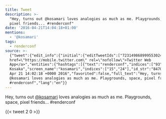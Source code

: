 ```yaml
---
title: Tweet
description: >-
  "Hey, turns out @kosamari loves analogies as much as me. Playgrounds, space,
  pixel friends... #renderconf"
date: '2016-04-21T14:04:18+01:00'
mentions:
  - '@kosamari'
tags:
  - renderconf
source: >-
  {"tweet":{"edit_info":{"initial":{"editTweetIds":["723149868999553024"],"editableUntil":"2016-04-21T15:02:18.901Z","editsRemaining":"5","isEditEligible":true}},"retweeted":false,"source":"<a
  href=\"https://mobile.twitter.com\" rel=\"nofollow\">Twitter Web
  App</a>","entities":{"hashtags":[{"text":"renderconf","indices":["93","104"]}],"symbols":[],"user_mentions":[{"name":"Mariko
  Kosaka","screen_name":"kosamari","indices":["15","24"],"id_str":"8470842","id":"8470842"}],"urls":[]},"display_text_range":["0","104"],"favorite_count":"2","id_str":"723149868999553024","truncated":false,"retweet_count":"0","id":"723149868999553024","created_at":"Thu
  Apr 21 14:02:18 +0000 2016","favorited":false,"full_text":"Hey, turns out
  @kosamari loves analogies as much as me. Playgrounds, space, pixel friends...
  #renderconf","lang":"en"}}
---
```

Hey, turns out [@kosamari](https://twitter.com/@kosamari) loves analogies as much as me. Playgrounds, space, pixel friends... #renderconf
    
{{< tweet 2 0 >}}
    
